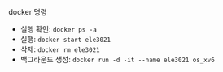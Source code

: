 docker 명령

- 실행 확인: `docker ps -a`
- 실행: `docker start ele3021`
- 삭제: `docker rm ele3021`
- 백그라운드 생성: `docker run -d -it --name ele3021 os_xv6`
